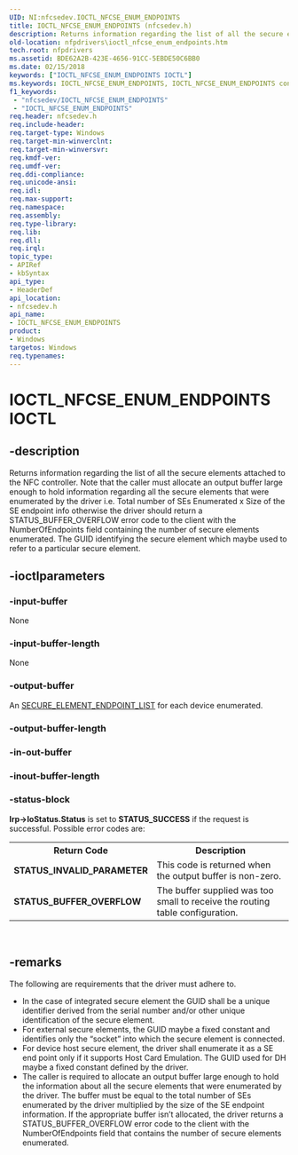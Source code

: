 ```yaml
---
UID: NI:nfcsedev.IOCTL_NFCSE_ENUM_ENDPOINTS
title: IOCTL_NFCSE_ENUM_ENDPOINTS (nfcsedev.h)
description: Returns information regarding the list of all the secure elements attached to the NFC controller.
old-location: nfpdrivers\ioctl_nfcse_enum_endpoints.htm
tech.root: nfpdrivers
ms.assetid: BDE62A2B-423E-4656-91CC-5EBDE50C6BB0
ms.date: 02/15/2018
keywords: ["IOCTL_NFCSE_ENUM_ENDPOINTS IOCTL"]
ms.keywords: IOCTL_NFCSE_ENUM_ENDPOINTS, IOCTL_NFCSE_ENUM_ENDPOINTS control, IOCTL_NFCSE_ENUM_ENDPOINTS control code [Near-Field Proximity Drivers], _IOCTL_NFCSE_ENUM_ENDPOINTS, nfcsedev/IOCTL_NFCSE_ENUM_ENDPOINTS, nfpdrivers.ioctl_nfcse_enum_endpoints
f1_keywords:
 - "nfcsedev/IOCTL_NFCSE_ENUM_ENDPOINTS"
 - "IOCTL_NFCSE_ENUM_ENDPOINTS"
req.header: nfcsedev.h
req.include-header: 
req.target-type: Windows
req.target-min-winverclnt: 
req.target-min-winversvr: 
req.kmdf-ver: 
req.umdf-ver: 
req.ddi-compliance: 
req.unicode-ansi: 
req.idl: 
req.max-support: 
req.namespace: 
req.assembly: 
req.type-library: 
req.lib: 
req.dll: 
req.irql: 
topic_type:
- APIRef
- kbSyntax
api_type:
- HeaderDef
api_location:
- nfcsedev.h
api_name:
- IOCTL_NFCSE_ENUM_ENDPOINTS
product:
- Windows
targetos: Windows
req.typenames: 
---
```


# IOCTL_NFCSE_ENUM_ENDPOINTS IOCTL


## -description



 Returns information regarding the list of all the secure elements attached to the NFC controller. Note that the caller must allocate an output buffer large enough to hold information regarding all the secure elements that were enumerated by the driver i.e. Total number of SEs Enumerated x Size of the SE endpoint info otherwise the driver should return a STATUS_BUFFER_OVERFLOW error code to the client with the NumberOfEndpoints field containing the number of secure elements enumerated. The GUID identifying the secure element which maybe used to refer to a particular secure element.




## -ioctlparameters




### -input-buffer

None


### -input-buffer-length

None


### -output-buffer

An <a href="https://docs.microsoft.com/windows-hardware/drivers/ddi/nfcsedev/ns-nfcsedev-_secure_element_endpoint_list"> SECURE_ELEMENT_ENDPOINT_LIST</a> for each device enumerated.


### -output-buffer-length








### -in-out-buffer








### -inout-buffer-length








### -status-block

<b>Irp->IoStatus.Status</b> is set to <b>STATUS_SUCCESS</b> if the request is successful. Possible error codes are:

<table>
<tr>
<th>Return Code</th>
<th>Description</th>
</tr>
<tr>
<td><b>STATUS_INVALID_PARAMETER</b></td>
<td>This code is returned when the output buffer is non-zero.</td>
</tr>
<tr>
<td><b>STATUS_BUFFER_OVERFLOW</b></td>
<td>The buffer supplied was too small to receive the routing table configuration.</td>
</tr>
</table>
 


## -remarks



The following are requirements that the driver must adhere to.

<ul>
<li>In the case of integrated secure element the GUID shall be a unique identifier derived from the serial number and/or other unique identification of the secure element.

</li>
<li>For external secure elements, the GUID maybe a fixed constant and identifies only the “socket” into which the secure element is connected.</li>
<li>For device host secure element, the driver shall enumerate it as a SE end point only if it supports Host Card Emulation. The GUID used for DH maybe a fixed constant defined by the driver.</li>
<li>The caller is required to allocate an output buffer large enough to hold the information about all the secure elements that were enumerated by the driver. The buffer must be equal to the total number of SEs enumerated by the driver multiplied by the size of the SE endpoint information. If the appropriate buffer isn’t allocated, the driver returns a STATUS_BUFFER_OVERFLOW error code to the client with the NumberOfEndpoints field that contains the number of secure elements enumerated.</li>
</ul>




